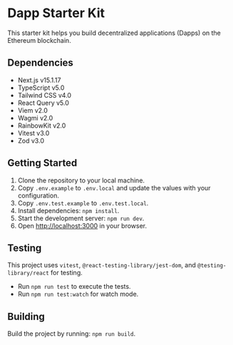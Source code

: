 # Dapp Starter Kit

This starter kit helps you build decentralized applications (Dapps) on the Ethereum blockchain.

## Dependencies
- Next.js v15.1.17
- TypeScript v5.0
- Tailwind CSS v4.0
- React Query v5.0
- Viem v2.0
- Wagmi v2.0
- RainbowKit v2.0
- Vitest v3.0
- Zod v3.0

## Getting Started
1. Clone the repository to your local machine.
2. Copy `.env.example` to `.env.local` and update the values with your configuration.
3. Copy `.env.test.example` to `.env.test.local`.
4. Install dependencies: `npm install`.
5. Start the development server: `npm run dev`.
6. Open [http://localhost:3000](http://localhost:3000) in your browser.

## Testing
This project uses `vitest`, `@react-testing-library/jest-dom`, and `@testing-library/react` for testing.
- Run `npm run test` to execute the tests.
- Run `npm run test:watch` for watch mode.

## Building
Build the project by running: `npm run build`.